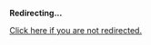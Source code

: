 <!DOCTYPE html>
<html>
<head>
<title>Redirecting...</title>
<link rel="canonical" href="http://mstksg.github.com/inCode/entry/a-dead-end-arrowized-dataflow-parallelism-interface-attempt.md"/>
<meta http-equiv="content-type" content="text/html; charset=utf-8" />
<meta http-equiv="refresh" content="0; url=#{destination_path}" />
</head>
<body>
  <p><strong>Redirecting...</strong></p>
  <p><a href='http://mstksg.github.com/inCode/entry/a-dead-end-arrowized-dataflow-parallelism-interface-attempt.md'>Click here if you are not redirected.</a></p>
  <script>
    document.location.href = "http://mstksg.github.com/inCode/entry/a-dead-end-arrowized-dataflow-parallelism-interface-attempt.md";
  </script>
</body>
</html>
